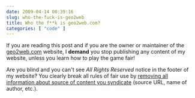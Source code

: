 ```yaml
---
date: 2009-04-14 00:39:16
slug: who-the-fuck-is-geo2web
title: Who the f**k is geo2web.com?
categories: [ "code" ]
---
```


If you are reading this post and if you are the owner or maintainer of the [geo2web.com](http://www.geo2web.com/) website, I **demand** you stop publishing any content of my website, unless you learn how to play the game fair!




Are you blind and you can't see _All Rights Reserved_ notice in the footer of my website? You clearly break all rules of fair use by [removing all information about source of content you syndicate](http://www.geo2web.com/2009/04/12/generic-geometry-library/) (source URL, name of author, etc.).




